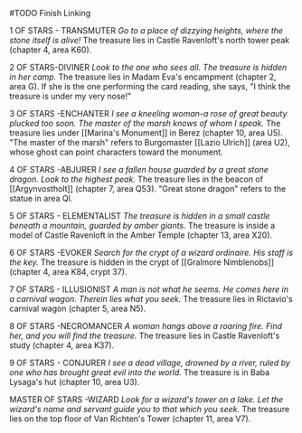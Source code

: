 #TODO Finish Linking

1 OF STARS - TRANSMUTER
*Go to a place of dizzying heights, where the stone itself
is alive!*
	The treasure lies in Castle Ravenloft's north tower peak
	(chapter 4, area K60).

2 OF STARS-DIVINER
*Look to the one who sees all. The treasure is hidden in her camp.*
	The treasure lies in Madam Eva's encampment (chapter 2, area G). If she is the one performing the card reading, she says, "I think the treasure is under my very nose!"

3 OF STARS -ENCHANTER
*I see a kneeling woman-a rose of great beauty plucked too soon. The master of the marsh knows of whom I speak.*
	The treasure lies under [[Marina's Monument]] in Berez (chapter 10, area U5). "The master of the marsh" refers to Burgomaster [[Lazio Ulrich]] (area U2), whose ghost can point characters toward the monument.

4 OF STARS -ABJURER
*I see a fallen house guarded by a great stone dragon. Look to the highest peak.*
	The treasure lies in the beacon of [[Argynvostholt]] (chapter 7, area Q53). "Great stone dragon" refers to the statue in area Ql.

5 OF STARS - ELEMENTALIST
*The treasure is hidden in a small castle beneath a mountain, guarded by amber giants.*
	The treasure is inside a model of Castle Ravenloft in the Amber Temple (chapter 13, area X20).

6 OF STARS -EVOKER
*Search for the crypt of a wizard ordinaire. His staff is the key.*
	The treasure is hidden in the crypt of [[Gralmore Nimblenobs]] (chapter 4, area K84, crypt 37).

7 OF STARS - ILLUSIONIST
*A man is not what he seems. He comes here in a carnival wagon. Therein lies what you seek.*
	The treasure lies in Rictavio's carnival wagon (chapter 5, area N5).

8 OF STARS -NECROMANCER
*A woman hangs above a roaring fire. Find her, and you will find the treasure.*
	The treasure lies in Castle Ravenloft's study (chapter 4, area K37).

9 OF STARS - CONJURER
*I see a dead village, drowned by a river, ruled by one who has brought great evil into the world.*
	The treasure is in Baba Lysaga's hut (chapter 10, area U3).

MASTER OF STARS -WIZARD
*Look for a wizard's tower on a lake. Let the wizard's name and servant guide you to that which you seek.*
	The treasure lies on the top floor of Van Richten's Tower (chapter 11, area V7).